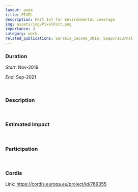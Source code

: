 ```yaml
---
layout: page
title: PIXEL 
description: Port IoT for Environmental Leverage
img: assets/img/PixelPort.png
importance: 3
category: work
related_publications: Sarabia_Jacome_2019, SeaporJournal
---
```


### Duration

*Start*: Nov-2019


*End*: Sep-2021 

&nbsp;

### Description




&nbsp;


### Estimated Impact



&nbsp;

### Participation




&nbsp;

### Cordis
Link: https://cordis.europa.eu/project/id/769355

&nbsp;


